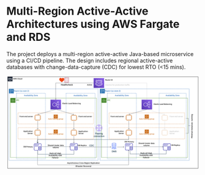 # Multi-Region Active-Active Architectures using AWS Fargate and RDS

The project deploys a multi-region active-active Java-based microservice using a CI/CD pipeline. The design includes regional active-active databases with change-data-capture (CDC) for lowest RTO (<15 mins).

![Architecture](imgs/ubi-arch.png)